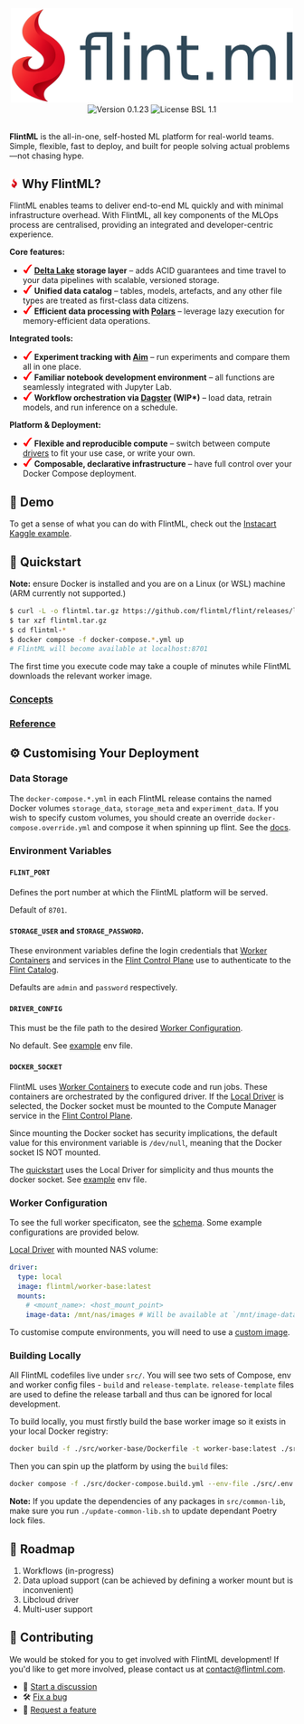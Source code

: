 <div align="center">
  <!-- Logo -->
  <img width="500px" src="docs/_assets/logo-text.png" alt="FlintML Logo Text" /><br/>

  <!-- Badges, all inside the same HTML block -->
  <img src="https://img.shields.io/badge/version-v0.1.23-cf051c" alt="Version 0.1.23" />
  <img src="https://img.shields.io/badge/license-BSL_1.1-blue" alt="License BSL 1.1" />

  </br>
</div>

<br>

**FlintML** is the all-in-one, self-hosted ML platform for real-world teams. Simple, flexible, fast to deploy, and built for people solving actual problems—not chasing hype.


## <img src="docs/_assets/logo.png" alt="FlintML Logo" width="17"/> Why FlintML?

FlintML enables teams to deliver end-to-end ML quickly and with minimal infrastructure overhead. With FlintML, all key components of the MLOps process are centralised, providing an integrated and developer-centric experience.

**Core features:**
- <img src="docs/_assets/red-check.png" width="16" alt="✔"> **[Delta Lake](https://github.com/delta-io/delta) storage layer** – adds ACID guarantees and time travel to your data pipelines with scalable, versioned storage.
- <img src="docs/_assets/red-check.png" width="16" alt="✔"> **Unified data catalog** – tables, models, artefacts, and any other file types are treated as first-class data citizens.
- <img src="docs/_assets/red-check.png" width="16" alt="✔"> **Efficient data processing with [Polars](https://github.com/pola-rs/polars)** – leverage lazy execution for memory-efficient data operations.

**Integrated tools:**
- <img src="docs/_assets/red-check.png" width="16" alt="✔"> **Experiment tracking with [Aim](https://github.com/aimhubio/aim)** – run experiments and compare them all in one place.
- <img src="docs/_assets/red-check.png" width="16" alt="✔"> **Familiar notebook development environment** – all functions are seamlessly integrated with Jupyter Lab.
- <img src="docs/_assets/red-check.png" width="16" alt="✔"> **Workflow orchestration via [Dagster](https://github.com/dagster-io/dagster) (WIP\*)** – load data, retrain models, and run inference on a schedule.

**Platform & Deployment:**
- <img src="docs/_assets/red-check.png" width="16" alt="✔"> **Flexible and reproducible compute** – switch between compute [drivers](docs/concepts.md#drivers) to fit your use case, or write your own.
- <img src="docs/_assets/red-check.png" width="16" alt="✔"> **Composable, declarative infrastructure** – have full control over your Docker Compose deployment.

## 🔎 Demo

To get a sense of what you can do with FlintML, check out the [Instacart Kaggle example](examples/instacart.ipynb).

## 🚀 Quickstart

**Note:** ensure Docker is installed and you are on a Linux (or WSL) machine (ARM currently not supported.)

```bash
$ curl -L -o flintml.tar.gz https://github.com/flintml/flint/releases/latest/download/flintml.tar.gz
$ tar xzf flintml.tar.gz
$ cd flintml-*
$ docker compose -f docker-compose.*.yml up
# FlintML will become available at localhost:8701
```

The first time you execute code may take a couple of minutes while FlintML downloads the relevant worker image.

### [Concepts](docs/concepts.md)
### [Reference](docs/reference.md)

## ⚙️ Customising Your Deployment

### Data Storage

The `docker-compose.*.yml` in each FlintML release contains the named Docker volumes `storage_data`, `storage_meta` and `experiment_data`. If you wish to specify custom volumes, you should create an override `docker-compose.override.yml` and compose it when spinning up flint. See the [docs](https://docs.docker.com/compose/how-tos/multiple-compose-files/merge/).

### Environment Variables

#### `FLINT_PORT`

Defines the port number at which the FlintML platform will be served.

Default of `8701`.

#### `STORAGE_USER` and `STORAGE_PASSWORD`.

These environment variables define the login credentials that [Worker Containers](docs/concepts.md#worker-containers) and services in the [Flint Control Plane](docs/concepts.md#flint-control-plane) use to authenticate to the [Flint Catalog](docs/concepts.md#flint-catalog).

Defaults are `admin` and `password` respectively.

#### `DRIVER_CONFIG`

This must be the file path to the desired [Worker Configuration](#worker-configuration).

No default. See [example](src/.env.example) env file.

#### `DOCKER_SOCKET`

FlintML uses [Worker Containers](docs/concepts.md#worker-containers) to execute code and run jobs. These containers are orchestrated by the configured driver. If the [Local Driver](docs/concepts.md#local-driver) is selected, the Docker socket must be mounted to the Compute Manager service in the [Flint Control Plane](docs/concepts.md#flint-control-plane).

Since mounting the Docker socket has security implications, the default value for this environment variable is `/dev/null`, meaning that the Docker socket IS NOT mounted.

The [quickstart](#quickstart) uses the Local Driver for simplicity and thus mounts the docker socket. See [example](src/.env.example) env file.

### Worker Configuration

To see the full worker specificaton, see the [schema](src/compute-manager/worker-config-schema.json). Some example configurations are provided below.

[Local Driver](docs/concepts.md#local-driver) with mounted NAS volume:

```yaml
driver:
  type: local
  image: flintml/worker-base:latest
  mounts:
    # <mount_name>: <host_mount_point>
    image-data: /mnt/nas/images # Will be available at `/mnt/image-data` inside worker container.
```

To customise compute environments, you will need to use a [custom image](docs/concepts.md#custom-images).

### Building Locally

All FlintML codefiles live under `src/`. You will see two sets of Compose, env and worker config files - `build` and `release-template`. `release-template` files are used to define the release tarball and thus can be ignored for local development. 

To build locally, you must firstly build the base worker image so it exists in your local Docker registry:

```bash
docker build -f ./src/worker-base/Dockerfile -t worker-base:latest ./src/
```

Then you can spin up the platform by using the `build` files:

```bash
docker compose -f ./src/docker-compose.build.yml --env-file ./src/.env.build up
```

**Note:** If you update the dependencies of any packages in `src/common-lib`, make sure you run `./update-common-lib.sh` to update dependant Poetry lock files.

## 🎯 Roadmap

1. Workflows (in-progress)
2. Data upload support (can be achieved by defining a worker mount but is inconvenient)
2. Libcloud driver
3. Multi-user support

## 🤝 Contributing

We would be stoked for you to get involved with FlintML development! If you'd like to get more involved, please contact us at contact@flintml.com.

- 💬 [Start a discussion](https://github.com/bosonstack/boson/discussions)
- 🛠️ [Fix a bug](https://github.com/bosonstack/boson/issues/new)
- 🧠 [Request a feature](https://github.com/bosonstack/boson/issues/new)
